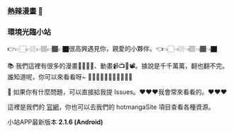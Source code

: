 ### 熱辣漫畫 👋

### 環境光臨小站

👉👉🏻👉🏼👉🏽👉🏾👉🏿很高興遇見你，親愛的小夥伴。👈👈🏻👈🏼👈🏽👈🏾👈🏿

📚 我們這裡有很多的漫畫📕📗📙📘、動畫📹📺📼📽️。據說是千千萬萬，翻也翻不完。誰知道呢，你可以來看看呀~ 🤟🤟🏻🤟🏼🤟🏽🤟🏾🤟🏿

💬    如果你有什麼問題，可以直接給我提 Issues。❤️❤️❤️我會常來看看的。❤️❤️❤️

這裡是我們的 [官網](https://www.relamanhua.com/)，你也可以去我們的 hotmangaSite 項目查看各種資源。

小站APP最新版本 **2.1.6 (Android)**
